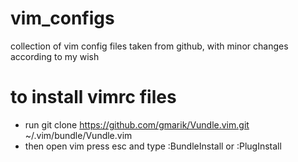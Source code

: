# vim_configs
collection of vim config files taken from github, with minor changes according to my wish 


# to install vimrc files

* run git clone https://github.com/gmarik/Vundle.vim.git ~/.vim/bundle/Vundle.vim
* then open vim press esc and type :BundleInstall or :PlugInstall
